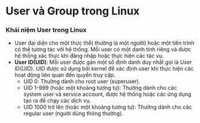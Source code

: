 # User và Group trong Linux
### Khái niệm User trong Linux
- User đại diện cho một thực thể( thường là một người) hoặc một tiến trình có thể tương tác với hệ thống. Mỗi user có một danh tính riêng và được hệ thống xác thực khi đăng nhập hoặc thực hiện các tác vụ.
- **User ID(UID)**: Mỗi user được gán một số định danh duy nhất gọi là User ID(UID). UID được sử dụng bởi kernel để xác định user khi thực hiện các hoạt động liên quan đến quyền truy cập.
  - UID 0: Thường dành cho root user (superuser).
  - UID 1-999 (hoặc một khoảng tương tự): Thường dành cho các system user và service account, được hệ thống hoặc các ứng dụng tạo ra để chạy các dịch vụ.
  - UID 1000 trở lên (hoặc một khoảng tương tự): Thường dành cho các regular user (người dùng thông thường).